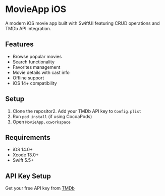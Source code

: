 # MovieApp iOS

A modern iOS movie app built with SwiftUI featuring CRUD operations and TMDb API integration.

## Features
- Browse popular movies
- Search functionality  
- Favorites management
- Movie details with cast info
- Offline support
- iOS 14+ compatibility

## Setup
1. Clone the repositor2. Add your TMDb API key to `Config.plist`
3. Run `pod install` (if using CocoaPods)
4. Open `MovieApp.xcworkspace`

## Requirements
- iOS 14.0+
- Xcode 13.0+
- Swift 5.5+

## API Key Setup
Get your free API key from [TMDb](https://www.themoviedb.org/documentation/api)

